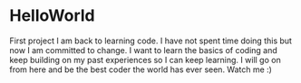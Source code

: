 # HelloWorld
First project
I am back to learning code. I have not spent time doing this but now I am committed to change. 
I want to learn the basics of coding and keep building on my past experiences so I can keep learning. I will go on from here and be the best coder the world has ever seen. 
Watch me :)
